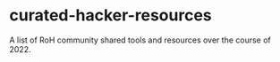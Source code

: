 # curated-hacker-resources
A list of RoH community shared tools and resources over the course of 2022.  
